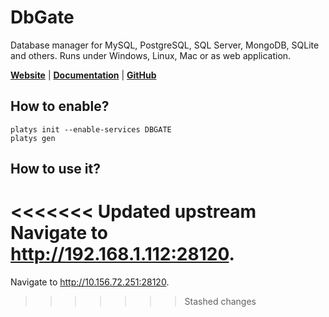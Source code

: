 # DbGate

Database manager for MySQL, PostgreSQL, SQL Server, MongoDB, SQLite and others. Runs under Windows, Linux, Mac or as web application.

**[Website](https://dbgate.io/)** | **[Documentation](https://docs.dbgate.io/)** | **[GitHub](https://github.com/dbgate/dbgate/)**

## How to enable?

```
platys init --enable-services DBGATE
platys gen
```

## How to use it?

<<<<<<< Updated upstream
Navigate to <http://192.168.1.112:28120>.
=======
Navigate to <http://10.156.72.251:28120>.
>>>>>>> Stashed changes
